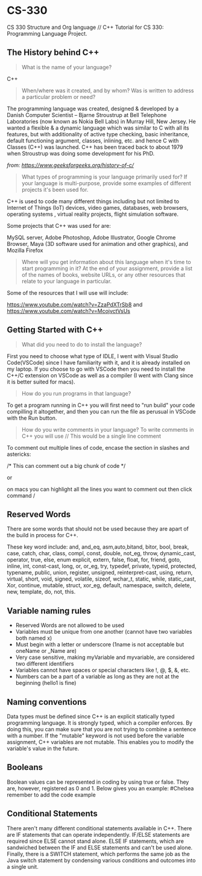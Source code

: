 # CS-330
CS 330 Structure and Org language 
//
C++ Tutorial for CS 330: Programming Language Project.

## The History behind C++
>What is the name of your language?

C++

>When/where was it created, and by whom? Was is written to address a particular problem or need?


The programming language was created, designed & developed by a Danish Computer Scientist – Bjarne Stroustrup at Bell Telephone Laboratories (now known as Nokia Bell Labs) in Murray Hill, New Jersey. He wanted a flexible & a dynamic language which was similar to C with all its features, but with additionality of active type checking, basic inheritance, default functioning argument, classes, inlining, etc. and hence C with Classes (C++) was launched. C++ has been traced back to about 1979 when Stroustrup was doing some development for his PhD.

*from: https://www.geeksforgeeks.org/history-of-c/*

>What types of programming is your language primarily used for? If your language is multi-purpose, provide some examples of different projects it's been used for.


C++ is used to code many different things including but not limited to Internet of Things (IoT) devices, video games, databases, web browsers, operating systems , virtual reality projects, flight simulation software.

Some projects that C++ was used for are:

MySQL server,
Adobe Photoshop,
Adobe Illustrator,
Google Chrome Browser,
Maya (3D software used for animation and other graphics),
and Mozilla Firefox


>Where will you get information about this language when it's time to start programming in it? At the end of your assignment, provide a list of the names of books, website URLs, or any other resources that relate to your language in particular.


Some of the resources that I will use will include: 

https://www.youtube.com/watch?v=ZzaPdXTrSb8
and 
https://www.youtube.com/watch?v=McojvctVsUs


## Getting Started with C++
>What did you need to do to install the language?

First you need to choose what type of IDLE, I went with Visual Studio Code(VSCode) since I have familiarity with it, and it is already installed on my laptop. If you choose to go with VSCode then you need to install the C++/C extension on VSCode as well as a compiler (I went with Clang since it is better suited for macs). 

>How do you run programs in that language?

To get a program running in C++ you will first need to "run build" your code compilling it altogether, and then you can run the file as perusual in VSCode with the Run button. 

>How do you write comments in your language?
To write comments in C++ you will use // This would be a single line comment

To comment out multiple lines of code, encase the section in slashes and astericks:

/* This can comment out a big chunk of code */

or 

on macs you can highlight all the lines you want to comment out then click command /

## Reserved Words
There are some words that should not be used because they are apart of the build in process for C++.

These key word include:
and, and_eq, asm,auto,bitand, bitor, bool, break, case, catch, char, class, compl, const, double, not_eg, throw, dynamic_cast, operator, true, else, enum
explicit, extern, false, float, for, friend, goto, inline, int, const-cast, long, or, or_eg, try, typedef, private, typeid, protected, typename, public, union, register, unsigned, reinterpret-cast, using, return, virtual, short, void, signed, volatile, sizeof, wchar_t, static, while, static_cast, Xor, continue, mutable, struct, xor_eg, default, namespace, switch, delete, new, template, do, not, this.

## Variable naming rules
- Reserved Words are not allowed to be used 
- Variables must be unique from one another (cannot have two variables both named x)
- Must begin with a letter or underscore (1name is not acceptable but oneName or _Name are)
- Very case sensitive, making myVariable and myvariable, are considered two different identifiers
- Variables cannot have spaces or special characters like !, @, $, &, etc.
- Numbers can be a part of a variable as long as they are not at the beginning (hello1 is fine)

## Naming conventions
Data types must be defined since C++ is an explicit statically typed programming language. It is strongly typed, which a compiler enforces. By doing this, you can make sure that you are not trying to combine a sentence with a number. If the "mutable" keyword is not used before the variable assignment, C++ variables are not mutable. This enables you to modify the variable's value in the future.

## Booleans
Boolean values can be represented in coding by using true or false. They are, however, registered as 0 and 1.
Below gives you an example:
#Chelsea remember to add the code example 

## Conditional Statements
There aren't many different conditional statements available in C++. There are IF statements that can operate independently. IF/ELSE statements are required since ELSE cannot stand alone. ELSE IF statements, which are sandwiched between the IF and ELSE statements and can't be used alone. Finally, there is a SWITCH statement, which performs the same job as the Java switch statement by condensing various conditions and outcomes into a single unit.



